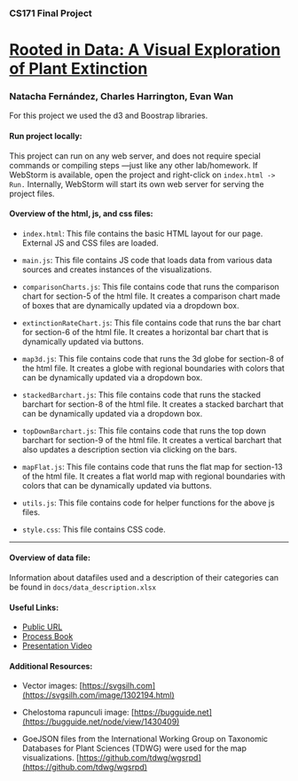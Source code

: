 ### CS171 Final Project

[Rooted in Data: A Visual Exploration of Plant Extinction](https://middlechild.github.io/CS171-FinalProject/)
===================

### Natacha Fernández, Charles Harrington, Evan Wan

For this project we used the d3 and Boostrap libraries.

#### Run project locally:
This project can run on any web server, and does not require special commands or compiling steps —just like any other lab/homework. If WebStorm is available, open the project and right-click on `index.html -> Run.` Internally, WebStorm will start its own web server for serving the project files.

#### Overview of the html, js, and css files:

* `index.html`:
  This file contains the basic HTML layout for our page. External JS and CSS files are loaded.

* `main.js`:
  This file contains JS code that loads data from various data sources and creates instances of the visualizations.

* `comparisonCharts.js`:
  This file contains code that runs the comparison chart for section-5 of the html file. It creates a comparison chart made of boxes that are dynamically updated via a dropdown box.

* `extinctionRateChart.js`:
  This file contains code that runs the bar chart for section-6 of the html file. It creates a horizontal  bar chart that is dynamically updated via buttons.

* `map3d.js`:
  This file contains code that runs the 3d globe for section-8 of the html file. It creates a globe with regional boundaries with colors that can be dynamically updated via a dropdown box.

* `stackedBarchart.js`:
  This file contains code that runs the stacked barchart for section-8 of the html file. It creates a stacked barchart that can be dynamically updated via a dropdown box.

* `topDownBarchart.js`:
  This file contains code that runs the top down barchart for section-9 of the html file. It creates a vertical barchart that also updates a description section via clicking on the bars.

* `mapFlat.js`:
  This file contains code that runs the flat map for section-13 of the html file. It creates a flat world map with regional boundaries with colors that can be dynamically updated via buttons.

* `utils.js`:
  This file contains code for helper functions for the above js files.

* `style.css`:
  This file contains CSS code.

---

#### Overview of data file:
Information about datafiles used and a description of their categories can be found in `docs/data_description.xlsx`

#### Useful Links:
- [Public URL](https://middlechild.github.io/CS171-FinalProject/)
- [Process Book](https://docs.google.com/document/d/1fKJScwvRm_ZZFIwys5lseXKH_AZN5b0TP0vHnneCaZc/)
- [Presentation Video](https://drive.google.com/file/d/1qiifPojThBBSbrJjAq3XQGqWVs2vpc3L/view?usp=sharing)

#### Additional Resources:
- Vector images: [https://svgsilh.com](https://svgsilh.com/image/1302194.html)

- Chelostoma rapunculi image: [https://bugguide.net](https://bugguide.net/node/view/1430409)

- GoeJSON files from the International Working Group on Taxonomic Databases for Plant Sciences (TDWG) were used for the map visualizations. [https://github.com/tdwg/wgsrpd](https://github.com/tdwg/wgsrpd)
